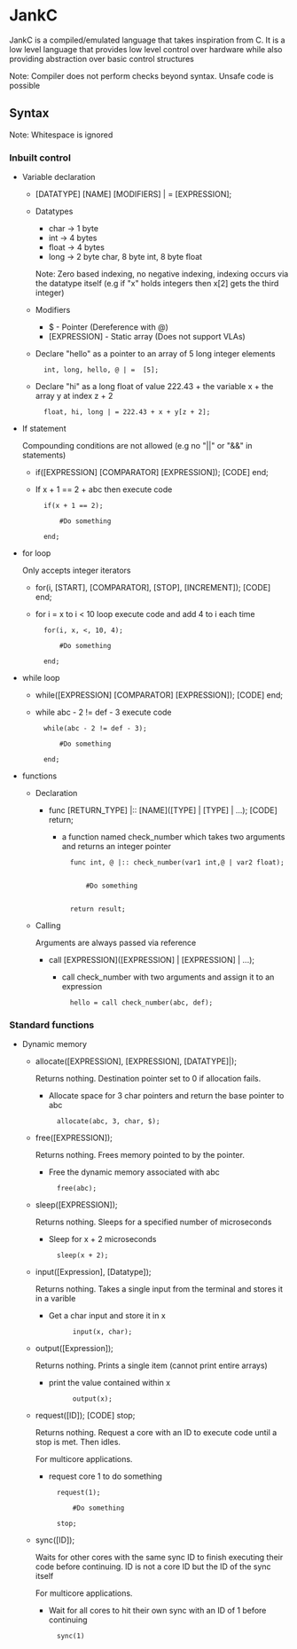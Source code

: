 # JankC

JankC is a compiled/emulated language that takes inspiration from C. It is a low level language that provides low level control over hardware while also providing abstraction over basic control structures

Note: Compiler does not perform checks beyond syntax. Unsafe code is possible

## Syntax

Note: Whitespace is ignored

### Inbuilt control



- Variable declaration

    - [DATATYPE] [NAME] [MODIFIERS] | = [EXPRESSION];
    
    - Datatypes
        - char -> 1 byte
        - int -> 4 bytes
        - float -> 4 bytes
        - long -> 2 byte char, 8 byte int, 8 byte float

        Note: Zero based indexing, no negative indexing, indexing occurs via the datatype itself (e.g if "x" holds integers then x[2] gets the third integer)

    - Modifiers
        - $ - Pointer (Dereference with @)
        - [EXPRESSION] - Static array (Does not support VLAs)




    - Declare "hello" as a pointer to an array of 5 long integer elements

            int, long, hello, @ | =  [5];

    - Declare "hi" as a long float of value 222.43 + the variable x + the array y at index z + 2

            float, hi, long | = 222.43 + x + y[z + 2];




- If statement

    Compounding conditions are not allowed (e.g no "||" or "&&" in statements)

    - if([EXPRESSION] [COMPARATOR] [EXPRESSION]); [CODE] end;

    - If x + 1 == 2 + abc then execute code

            if(x + 1 == 2);

                #Do something

            end;


- for loop

    Only accepts integer iterators

    - for(i, [START], [COMPARATOR], [STOP], [INCREMENT]); [CODE] end;

    - for i = x to i < 10 loop execute code and add 4 to i each time

            for(i, x, <, 10, 4);

                #Do something
            
            end;


- while loop

    - while([EXPRESSION] [COMPARATOR] [EXPRESSION]); [CODE] end;

    - while abc - 2 != def - 3 execute code

            while(abc - 2 != def - 3);

                #Do something

            end;


- functions

    - Declaration

        - func [RETURN_TYPE] |:: [NAME]([TYPE] | [TYPE] | ...); [CODE] return;

            - a function named check_number which takes two arguments and returns an integer pointer

                    func int, @ |:: check_number(var1 int,@ | var2 float);


                        #Do something

                    
                    return result;


    - Calling

        Arguments are always passed via reference

        - call [EXPRESSION]([EXPRESSION] | [EXPRESSION] | ...);

            - call check_number with two arguments and assign it to an expression

                    hello = call check_number(abc, def);


### Standard functions


- Dynamic memory

    - allocate([EXPRESSION], [EXPRESSION], [DATATYPE]|);

        Returns nothing. Destination pointer set to 0 if allocation fails.

        - Allocate space for 3 char pointers and return the base pointer to abc

                allocate(abc, 3, char, $);


    - free([EXPRESSION]);
        
        Returns nothing. Frees memory pointed to by the pointer.

        - Free the dynamic memory associated with abc

                free(abc);


    - sleep([EXPRESSION]);

        Returns nothing. Sleeps for a specified number of microseconds

        - Sleep for x + 2 microseconds

                sleep(x + 2);


    - input([Expression], [Datatype]);

        Returns nothing. Takes a single input from the terminal and stores it in a varible

        - Get a char input and store it in x

                    input(x, char);
                    
    - output([Expression]);

        Returns nothing. Prints a single item (cannot print entire arrays)

        - print the value contained within x

                    output(x);




    - request([ID]); [CODE] stop;

        Returns nothing. Request a core with an ID to execute code until a stop is met. Then idles. 
        
        For multicore applications.

        - request core 1 to do something


                request(1);

                    #Do something

                stop;


    - sync([ID]);

        Waits for other cores with the same sync ID to finish executing their code before continuing. ID is not a core ID but the ID of the sync itself

        For multicore applications.

        - Wait for all cores to hit their own sync with an ID of 1 before continuing

                sync(1)                    





                    





                    





                    